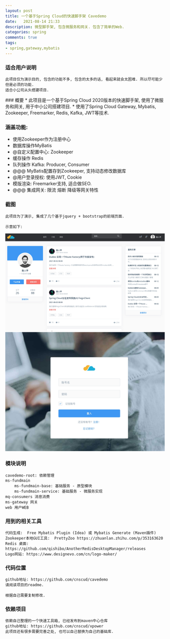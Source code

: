 ```yaml
---
layout: post
title: 一个基于Spring Cloud的快速脚手架 Cavedemo
date:   2021-08-14 21:33
description: 微型脚手架, 包含微服务和网关. 包含了简单的Web.
categories: spring
comments: true
tags:
- spring,gateway,mybatis
---
```


### 适合用户说明
    此项目仅为演示目的, 包含的功能不多, 包含的太多的话, 看起来就会太困难. 所以尽可能少但是必须的功能.
    适合小公司从头搭建项目.

<p></p>  
<p></p>  
### 概要
* 此项目是一个基于Spring Cloud 2020版本的快速脚手架, 使用了微服务和网关, 用于中小公司搭建项目.
* 使用了Spring Cloud Gateway, Mybatis, Zookeeper, Freemarker, Redis, Kafka, JWT等技术.
  
<p></p>  
<p></p>  

### 涵盖功能:
* 使用Zookeeper作为注册中心
* 数据库操作MyBatis
* @自定义配置中心: Zookeeper
* 缓存操作 Redis
* 队列操作 Kafka: Producer, Consumer
* @@@ MyBatis配置存到Zookeeper, 支持动态修改数据库
* @用户登录授权: 使用JWT, Cookie
* 模版渲染: Freemarker支持, 适合做SEO.
* @@@ 集成网关: 限流 熔断 降级等网关特性

<p></p>  
<p></p>  
  
  

### 截图
    此项目为了演示, 集成了几个基于jquery + bootstrap的前端页面. 

    示意如下:

![个人页](/img/cavedemo/home.jpg )
![登录页](/img/cavedemo/sign.jpg )


<p></p>  
<p></p>    

### 模块说明
    cavedemo-root: 依赖管理
    ms-fundmain
        ms-fundmain-base: 基础服务 - 原型模块
        ms-fundmain-service: 基础服务 - 微服务实现
    mq-consumers 消息消费
    ms-gateway 网关
    web 用户WEB

<p></p>  
<p></p>    

### 用到的相关工具
    代码生成:  Free Mybatis Plugin (Idea) 或 Mybatis Generate (Maven插件)
    Zookeeper本地GUI工具:  PrettyZoo https://zhuanlan.zhihu.com/p/353163620
    Redis 桌面: https://github.com/qishibo/AnotherRedisDesktopManager/releases
    Logo网站: https://www.designevo.com/cn/logo-maker/

<p></p>  
<p></p>    

### 代码位置
    github地址: https://github.com/cnscud/cavedemo
    请阅读项目的readme.
    
    根据自己需要复制修改.


<p></p>  
<p></p>    

### 依赖项目
    依赖自己整理的一个快速工具箱, 已经发布到maven中心仓库
    github地址: https://github.com/cnscud/xpower
    此项目还有很多需要完善之处, 也可以自己替换为自己的基础库.
